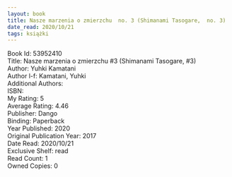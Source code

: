 ```yaml
---
layout: book
title: Nasze marzenia o zmierzchu  no. 3 (Shimanami Tasogare,  no. 3)
date_read: 2020/10/21
tags: książki
---
```


Book Id: 53952410<br />
Title: Nasze marzenia o zmierzchu #3 (Shimanami Tasogare, #3)<br />
Author: Yuhki Kamatani<br />
Author l-f: Kamatani, Yuhki<br />
Additional Authors: <br />
ISBN: <br />
My Rating: 5<br />
Average Rating: 4.46<br />
Publisher: Dango<br />
Binding: Paperback<br />
Year Published: 2020<br />
Original Publication Year: 2017<br />
Date Read: 2020/10/21<br />
Exclusive Shelf: read<br />
Read Count: 1<br />
Owned Copies: 0<br />


